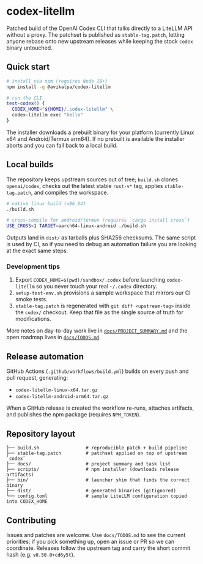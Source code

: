 # codex-litellm

Patched build of the OpenAI Codex CLI that talks directly to a LiteLLM API without a proxy.  The patchset is published as `stable-tag.patch`, letting anyone rebase onto new upstream releases while keeping the stock `codex` binary untouched.

## Quick start

```bash
# install via npm (requires Node 18+)
npm install -g @avikalpa/codex-litellm

# run the CLI
test-codex() {
  CODEX_HOME="${HOME}/.codex-litellm" \
  codex-litellm exec "hello"
}
```

The installer downloads a prebuilt binary for your platform (currently Linux x64 and Android/Termux arm64).  If no prebuilt is available the installer aborts and you can fall back to a local build.

## Local builds

The repository keeps upstream sources out of tree; `build.sh` clones `openai/codex`, checks out the latest stable `rust-v*` tag, applies `stable-tag.patch`, and compiles the workspace.

```bash
# native linux build (x86_64)
./build.sh

# cross-compile for android/termux (requires `cargo install cross`)
USE_CROSS=1 TARGET=aarch64-linux-android ./build.sh
```

Outputs land in `dist/` as tarballs plus SHA256 checksums.  The same script is used by CI, so if you need to debug an automation failure you are looking at the exact same steps.

### Development tips

1. Export `CODEX_HOME=$(pwd)/sandbox/.codex` before launching `codex-litellm` so you never touch your real `~/.codex` directory.
2. `setup-test-env.sh` provisions a sample workspace that mirrors our CI smoke tests.
3. `stable-tag.patch` is regenerated with `git diff <upstream-tag>` inside the `codex/` checkout.  Keep that file as the single source of truth for modifications.

More notes on day-to-day work live in [`docs/PROJECT_SUMMARY.md`](docs/PROJECT_SUMMARY.md) and the open roadmap lives in [`docs/TODOS.md`](docs/TODOS.md).

## Release automation

GitHub Actions (`.github/workflows/build.yml`) builds on every push and pull request, generating:

- `codex-litellm-linux-x64.tar.gz`
- `codex-litellm-android-arm64.tar.gz`

When a GitHub release is created the workflow re-runs, attaches artifacts, and publishes the npm package (requires `NPM_TOKEN`).

## Repository layout

```
├── build.sh                 # reproducible patch + build pipeline
├── stable-tag.patch         # patchset applied on top of upstream `codex`
├── docs/                    # project summary and task list
├── scripts/                 # npm installer (downloads release artifacts)
├── bin/                     # launcher shim that finds the correct binary
├── dist/                    # generated binaries (gitignored)
└── config.toml              # sample LiteLLM configuration copied into CODEX_HOME
```

## Contributing

Issues and patches are welcome.  Use `docs/TODOS.md` to see the current priorities; if you pick something up, open an issue or PR so we can coordinate.  Releases follow the upstream tag and carry the short commit hash (e.g. `v0.50.0+cd6y5t`).
